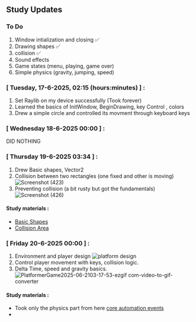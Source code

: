 
## Study Updates 
### To Do
1. Window intialization and closing ✅
2. Drawing shapes ✅
3. collision ✅
4. Sound effects
5. Game states (menu, playing, game over)
6. Simple physics (gravity, jumping, speed)


### [ Tuesday, 17-6-2025,  02:15 (hours:minutes) ] :
1. Set Raylib on my device successfully (Took forever)
2. Learned the basics of InitWindow, BeginDrawing, key Control , colors
3. Drew a simple circle and controlled its movment through keyboard keys


### [ Wednesday 18-6-2025  00:00 ] :
DID NOTHING


### [ Thursday 19-6-2025  03:34 ] :
1. Drew Basic shapes, Vector2 
2. Collision between two rectangles (one fixed and other is moving)
![Screenshot (423)](https://github.com/user-attachments/assets/ea158f66-f688-40b2-a82b-1bb764617701)
3. Preventing collision (a bit rusty but got the fundamentals)
![Screenshot (426)](https://github.com/user-attachments/assets/47e7e617-8aa4-403a-bc5e-7643d7a67b75)


#### Study materials :
- [Basic Shapes](https://github.com/raysan5/raylib/blob/master/examples/shapes/shapes_basic_shapes.c)
- [Collision Area](https://github.com/raysan5/raylib/blob/master/examples/shapes/shapes_collision_area.c)


### [ Friday 20-6-2025  00:00 ] :
1. Environment and player design
![platform design](https://github.com/user-attachments/assets/9c857da7-a6f3-4c63-9544-23aa1ee52fcc)
2. Control player movement with keys, collision logic.
3. Delta Time, speed and gravity basics.
![PlatformerGame2025-06-2103-17-53-ezgif com-video-to-gif-converter](https://github.com/user-attachments/assets/8da0090a-3da8-4dc6-a3ca-5bb5b9da6db7)

#### Study materials :
- Took only the physics part from here 
[core automation events](https://github.com/raysan5/raylib/blob/master/examples/core/core_automation_events.c)
- 


